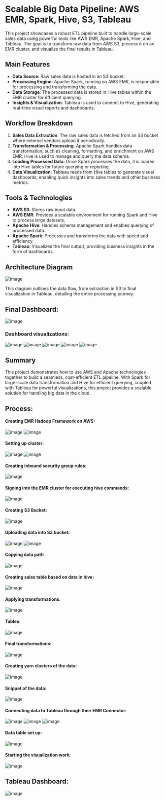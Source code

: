 # Scalable Big Data Pipeline: AWS EMR, Spark, Hive, S3, Tableau

This project showcases a robust ETL pipeline built to handle large-scale sales data using powerful tools like AWS EMR, Apache Spark, Hive, and Tableau. The goal is to transform raw data from AWS S3, process it on an EMR cluster, and visualize the final results in Tableau.

## Main Features

- **Data Source**: Raw sales data is hosted in an S3 bucket.
- **Processing Engine**: Apache Spark, running on AWS EMR, is responsible for processing and transforming the data.
- **Data Storage**: The processed data is stored in Hive tables within the EMR cluster for efficient querying.
- **Insights & Visualization**: Tableau is used to connect to Hive, generating real-time visual reports and dashboards.

## Workflow Breakdown

1. **Sales Data Extraction**: The raw sales data is fetched from an S3 bucket where external vendors upload it periodically.
2. **Transformation & Processing**: Apache Spark handles data transformation, such as cleaning, formatting, and enrichment on AWS EMR. Hive is used to manage and query the data schema.
3. **Loading Processed Data**: Once Spark processes the data, it is loaded into Hive tables for future querying or reporting.
4. **Data Visualization**: Tableau reads from Hive tables to generate visual dashboards, enabling quick insights into sales trends and other business metrics.

## Tools & Technologies

- **AWS S3**: Stores raw input data.
- **AWS EMR**: Provides a scalable environment for running Spark and Hive to process large datasets.
- **Apache Hive**: Handles schema management and enables querying of processed data.
- **Apache Spark**: Processes and transforms the data with speed and efficiency.
- **Tableau**: Visualizes the final output, providing business insights in the form of dashboards.

## Architecture Diagram

![image](https://github.com/user-attachments/assets/5fc89c38-e418-4bce-8704-3cb7b4050fd1)

This diagram outlines the data flow, from extraction in S3 to final visualization in Tableau, detailing the entire processing journey.

## Final Dashboard:
![image](https://github.com/user-attachments/assets/5bd6e3ee-3d89-40b9-8619-cd75dd0666b6)

### Dashboard visualizations: 
![image](https://github.com/user-attachments/assets/ba3aa143-c82f-4111-a704-b302a01fbf4b)
![image](https://github.com/user-attachments/assets/6453ebf0-cdcf-4e49-86cb-3eb4059bb1e5)
![image](https://github.com/user-attachments/assets/0548b219-97e2-45f7-831c-5ab753cfc173)
![image](https://github.com/user-attachments/assets/c8b22838-df03-4485-921b-3f2ea9c12038)
![image](https://github.com/user-attachments/assets/8a2ef17d-adc9-4cfb-aeb9-baccbf45b0fb)

## Summary

This project demonstrates how to use AWS and Apache technologies together to build a seamless, cost-efficient ETL pipeline. With Spark for large-scale data transformation and Hive for efficient querying, coupled with Tableau for powerful visualizations, this project provides a scalable solution for handling big data in the cloud.

## Process:

#### Creating EMR Hadoop Framework on AWS:
![image](https://github.com/user-attachments/assets/4c0493ba-10ae-459a-8e88-416776b6d5a5)
![image](https://github.com/user-attachments/assets/6c1346a2-a525-42a8-80ea-c52362f83e41)

#### Setting up cluster:
![image](https://github.com/user-attachments/assets/ac6d704e-8441-429d-936b-3db0d0e7fac8)
![image](https://github.com/user-attachments/assets/6bdee0b0-6e6b-48d9-b95c-7892097a14de)

#### Creating inbound security group rules:
![image](https://github.com/user-attachments/assets/fef1791d-f32b-4fb6-8f20-f82688a6066c)

#### Signing into the EMR cluster for executing hive commands: 
![image](https://github.com/user-attachments/assets/43a1cd32-45c9-422f-b2da-1b61459eb154)

#### Creating S3 Bucket: 
![image](https://github.com/user-attachments/assets/5d7d230e-1560-44e8-919a-a6a5b2bea4a6)

#### Uploading data into S3 bucket:
![image](https://github.com/user-attachments/assets/31e416e6-c731-4cf9-a032-7829e02a51cc)
![image](https://github.com/user-attachments/assets/539c5407-031d-4137-86f4-4001d4ba485c)

#### Copying data path
![image](https://github.com/user-attachments/assets/fec8ae48-95b1-482d-a840-b5d975dc5c5d)

#### Creating sales table based on data in hive:
![image](https://github.com/user-attachments/assets/928601d9-6de5-4bbd-9f86-79ac29722a84)

#### Applying transformations:
![image](https://github.com/user-attachments/assets/3c3be06c-10b2-4345-8568-7964400c3ed0)

#### Tables:
![image](https://github.com/user-attachments/assets/28746947-b6e8-4725-8fa4-c4cbff176e5d)

#### Final transformations: 
![image](https://github.com/user-attachments/assets/b964ea55-68dc-41ae-950c-57463d7c61b5)

#### Creating yarn clusters of the data:
![image](https://github.com/user-attachments/assets/1a1c2b5b-571d-420a-b38a-c0d7f9a50e1c)

#### Snippet of the data:
![image](https://github.com/user-attachments/assets/a5061b2b-51f1-4bd8-adbb-054a7a47713d)

#### Connecting data to Tableau through their EMR Connector:
![image](https://github.com/user-attachments/assets/55395b90-ffec-4f84-a0e6-b2d3a3e28509)
![image](https://github.com/user-attachments/assets/4e498b3a-65c2-4759-ab40-324fca972a27)
![image](https://github.com/user-attachments/assets/61b0c940-6185-4033-9675-782007afb4b6)

#### Data table set up:
![image](https://github.com/user-attachments/assets/8a16d348-ca0c-4460-8d52-ba5077ff3847)

#### Starting the visualization work: 
![image](https://github.com/user-attachments/assets/2be1202d-049a-433a-b366-89f57d9c2e8b)

## Tableau Dashboard:
![image](https://github.com/user-attachments/assets/5bd6e3ee-3d89-40b9-8619-cd75dd0666b6)
